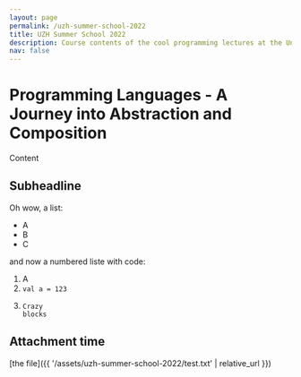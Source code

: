 ```yaml
---
layout: page
permalink: /uzh-summer-school-2022
title: UZH Summer School 2022
description: Course contents of the cool programming lectures at the University Zurich Summer School 2022.
nav: false
---
```


# Programming Languages - A Journey into Abstraction and Composition


Content

## Subheadline

Oh wow, a list:

* A
* B
* C

and now a numbered liste with code:

1. A
2. `val a = 123`
3. ```
   Crazy 
   blocks
   ```

## Attachment time

[the file]({{ '/assets/uzh-summer-school-2022/test.txt' | relative_url }})
